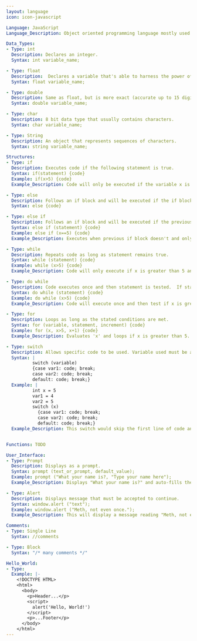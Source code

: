 ```yaml
---
layout: language
icon: icon-javascript

Language: JavaScript
Language_Description: Object oriented programming language mostly used to create interactive effects within web browsers.

Data_Types:
- Type: int
  Description: Declares an integer.
  Syntax: int variable_name;

- Type: float
  Description:  Declares a variable that's able to harness the power of decimals (accurate up to 7 digits).
  Syntax: float variable_name;

- Type: double
  Description: Same as float, but is more exact (accurate up to 15 digits).
  Syntax: double variable_name;

- Type: char
  Description: 8 bit data type that usually contains characters.
  Syntax: char variable_name;

- Type: String
  Description: An object that represents sequences of characters.
  Syntax: string variable_name;

Structures:
- Type: if
  Description: Executes code if the following statement is true.
  Syntax: if(statement) {code}
  Example: if(x>5) {code}
  Example_Description: Code will only be executed if the variable x is greater than 5.

- Type: else
  Description: Follows an if block and will be executed if the if block isn't.
  Syntax: else {code}

- Type: else if
  Description: Follows an if block and will be executed if the previous if block wasn't executed and the new parameters are met.
  Syntax: else if (statement) {code}
  Example: else if (x==5) {code}
  Example_Description: Executes when previous if block doesn't and only if x equals 5.

- Type: while
  Description: Repeats code as long as statement remains true.
  Syntax: while (statement) {code}
  Example: while (x>5) {code}
  Example_Description: Code will only execute if x is greater than 5 and will keep looping until x isn't greater than 5.

- Type: do while
  Description: Code executes once and then statement is tested.  If statement remains true the do while will keep looping.
  Syntax: do while (statement) {code}
  Example: do while (x>5) {code}
  Example_Description: Code will execute once and then test if x is greater than 5.  If it is then it'll loop, if not it'll move on.

- Type: for
  Description: Loops as long as the stated conditions are met.
  Syntax: for (variable, statement, increment) {code}
  Example: for (x, x>5, x+1) {code}
  Example_Description: Evaluates 'x' and loops if x is greater than 5.  After each execution the value of x will increase by '+1'.

- Type: switch
  Description: Allows specific code to be used. Variable used must be an integer and the 'vars' must be constant. The switch will jump to the first case that's equal to your stated variable and do the rest of the codes from there (so it'll skip everything before the first case used).  If none of the cases are equal to your variable then it'll only execute the last section of code (the code following 'default').
  Syntax: |
          switch (variable)
          {case var1: code; break;
          case var2: code; break;
          default: code; break;}
  Example: |
          int x = 5
          var1 = 4
          var2 = 5
          switch (x)
            {case var1: code; break;
            case var2: code; break;
            default: code; break;}
  Example_Description: This switch would skip the first line of code and execute everything after that.


Functions: TODO

User_Interface:
- Type: Prompt
  Description: Displays as a prompt.
  Syntax: prompt (text_or_prompt, default_value);
  Example: prompt ("What your name is?, "Type your name here");
  Example_Description: Displays "What your name is?" and auto-fills the textbox with "Type your name here."

- Type: Alert
  Description: Displays message that must be accepted to continue.
  Syntax: window.alert ("text");
  Example: window.alert ("Meth, not even once.");
  Example_Description: This will display a message reading "Meth, not even once" and will require the user to acknowledge the message to continue.

Comments:
- Type: Single Line
  Syntax: //comments

- Type: Block
  Syntax: "/* many comments */"

Hello_World:
- Type:
  Example: |-
    <!DOCTYPE HTML>
    <html>
      <body>
        <p>Header...</p>
        <script>
          alert('Hello, World!')
        </script>
        <p>...Footer</p>
      </body>
    </html>
---
```

